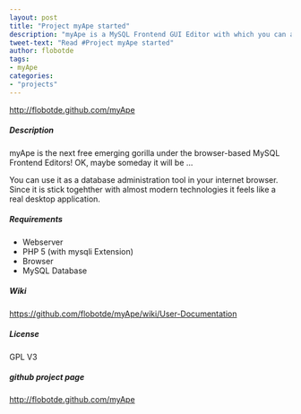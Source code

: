 ```yaml
---
layout: post
title: "Project myApe started"
description: "myApe is a MySQL Frontend GUI Editor with which you can administrate your database in your browser, write SQL queries and edit data in a datagrid."
tweet-text: "Read #Project myApe started"
author: flobotde
tags:
- myApe
categories:
- "projects"
---
```


<http://flobotde.github.com/myApe>

##### Description
myApe is the next free emerging gorilla under the browser-based MySQL Frontend Editors! OK, maybe someday it will be ...

You can use it as a database administration tool in your internet browser. Since it is stick togehther with almost modern technologies it feels like a real desktop application.

##### Requirements
* Webserver
* PHP 5 (with mysqli Extension)
* Browser
* MySQL Database

##### Wiki
<https://github.com/flobotde/myApe/wiki/User-Documentation>

##### License
GPL V3

##### github project page
<http://flobotde.github.com/myApe>
